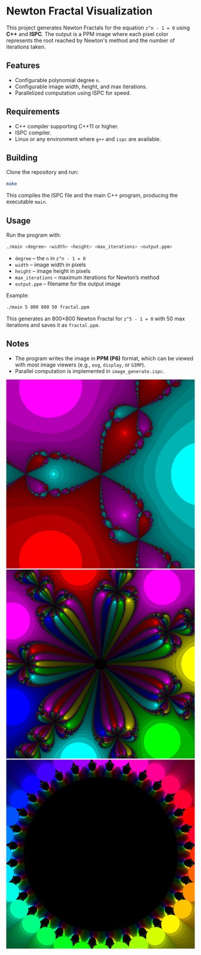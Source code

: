 # Newton Fractal Visualization

This project generates Newton Fractals for the equation `z^n - 1 = 0` using **C++** and **ISPC**. The output is a PPM image where each pixel color represents the root reached by Newton's method and the number of iterations taken.

## Features

* Configurable polynomial degree `n`.
* Configurable image width, height, and max iterations.
* Parallelized computation using ISPC for speed.

## Requirements

* C++ compiler supporting C++11 or higher.
* ISPC compiler.
* Linux or any environment where `g++` and `ispc` are available.

## Building

Clone the repository and run:

```bash
make
```

This compiles the ISPC file and the main C++ program, producing the executable `main`.

## Usage

Run the program with:

```bash
./main <degree> <width> <height> <max_iterations> <output.ppm>
```

* `degree` – the `n` in `z^n - 1 = 0`
* `width` – image width in pixels
* `height` – image height in pixels
* `max_iterations` – maximum iterations for Newton’s method
* `output.ppm` – filename for the output image

Example:

```bash
./main 5 800 800 50 fractal.ppm
```

This generates an 800×800 Newton Fractal for `z^5 - 1 = 0` with 50 max iterations and saves it as `fractal.ppm`.

## Notes

* The program writes the image in **PPM (P6)** format, which can be viewed with most image viewers (e.g., `eog`, `display`, or `GIMP`).
* Parallel computation is implemented in `image_generate.ispc`.

![Newton Fractal n = 3](images/frac3.png)
![Newton Fractal n = 7](images/frac7.png)
![Newton Fractal n = 32](images/frac32.png)
